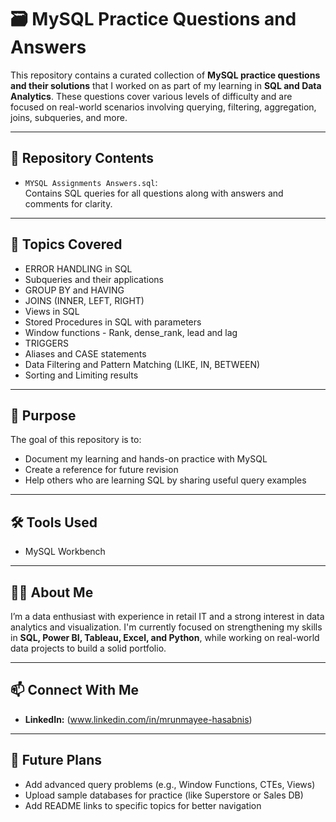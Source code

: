 # 🗃️ MySQL Practice Questions and Answers

This repository contains a curated collection of **MySQL practice questions and their solutions** that I worked on as part of my learning in **SQL and Data Analytics**. These questions cover various levels of difficulty and are focused on real-world scenarios involving querying, filtering, aggregation, joins, subqueries, and more.

---

## 📂 Repository Contents

- `MYSQL Assignments Answers.sql`:  
  Contains SQL queries for all questions along with answers and comments for clarity.


---

## 🧠 Topics Covered

- ERROR HANDLING in SQL
- Subqueries and their applications
- GROUP BY and HAVING
- JOINS (INNER, LEFT, RIGHT)
- Views in SQL
- Stored Procedures in SQL with parameters
- Window functions - Rank, dense_rank, lead and lag
- TRIGGERS
- Aliases and CASE statements
- Data Filtering and Pattern Matching (LIKE, IN, BETWEEN)
- Sorting and Limiting results

---

## 🎯 Purpose

The goal of this repository is to:

- Document my learning and hands-on practice with MySQL
- Create a reference for future revision
- Help others who are learning SQL by sharing useful query examples

---

## 🛠️ Tools Used

- MySQL Workbench 

---

## 👨‍💻 About Me

I’m a data enthusiast with experience in retail IT and a strong interest in data analytics and visualization. I'm currently focused on strengthening my skills in **SQL, Power BI, Tableau, Excel, and Python**, while working on real-world data projects to build a solid portfolio.

---

## 📫 Connect With Me

- **LinkedIn:** (www.linkedin.com/in/mrunmayee-hasabnis) 

---

## 📌 Future Plans

- Add advanced query problems (e.g., Window Functions, CTEs, Views)
- Upload sample databases for practice (like Superstore or Sales DB)
- Add README links to specific topics for better navigation
